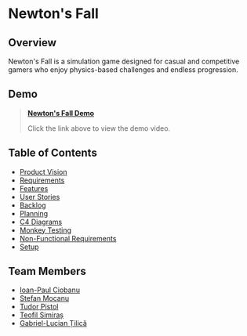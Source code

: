 # Newton's Fall

## Overview

Newton's Fall is a simulation game designed for casual and competitive gamers who enjoy physics-based challenges and endless progression.

## Demo

> **[Newton's Fall Demo](https://youtu.be/39t_U1C7apA)**
>
> Click the link above to view the demo video.

## Table of Contents

- [Product Vision](./docs/ProductVision.md)
- [Requirements](./docs/Requirements.md)
- [Features](./docs/Features.md)
- [User Stories](./docs/UserStories.md)
- [Backlog](./docs/Backlog.md)
- [Planning](./docs/Planning.md)
- [C4 Diagrams](./docs/C4_Diagrams.md)
- [Monkey Testing](./docs/MonkeyTest.md)
- [Non-Functional Requirements](./docs/Non-Functional_Requirements.md)
- [Setup](./docs/Setup.md)

## Team Members

- [Ioan-Paul Ciobanu](https://github.com/CiobanuPaul)
- [Stefan Mocanu](https://github.com/Stefan-Mocanu)
- [Tudor Pistol](https://github.com/calcuttarain)
- [Teofil Simiraș](https://github.com/teofilq)
- [Gabriel-Lucian Țilică](https://github.com/ZiGabiZi)
